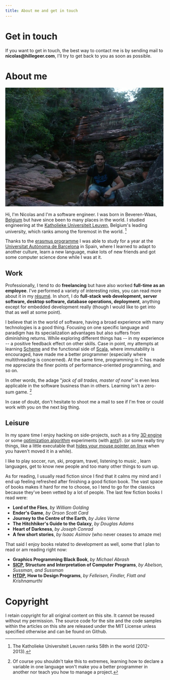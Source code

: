```yaml
---
title: About me and get in touch
---
```


# Get in touch

If you want to get in touch, the best way to contact me is by sending
mail to **nicolas@<span style="display: none">HIDDEN</span>hillegeer.com**, I'll
try to get back to you as soon as possible.

# About me

![A picture of me taken in Lençóis, Bahia, Brasil](/images/bahia-lencois-small.jpg)

Hi, I'm Nicolas and I'm a software engineer. I was born in
Beveren-Waas, [Belgium](https://en.wikipedia.org/wiki/Belgium) but
have since been to many places in the world. I studied engineering at
the [Katholieke Universiteit Leuven](http://en.wikipedia.org/wiki/Katholieke_Universiteit_Leuven),
Belgium's leading university, which ranks among the foremost in the world. [^1]

Thanks to the [erasmus programme](https://en.wikipedia.org/wiki/Erasmus_Programme) I was able
to study for a year at the [Universitat Autònoma de Barcelona](http://en.wikipedia.org/wiki/Autonomous_University_of_Barcelona)
in Spain, where I learned to adapt to another culture, learn a new language, make lots of new friends and got
some computer science done while I was at it.

## Work

Professionally, I tend to do **freelancing** but have also worked **full-time as an employee**.
I've performed a variety of interesting roles, you can read more about it in my
[résumé](/cv-alt/cv.pdf). In short, I do **full-stack web development, server software,
desktop software, database operations, deployment**, anything except for embedded
development really (though I would like to get into that as well at some point).

I believe that in the world of software, having a broad experience with many technologies
is a good thing. Focusing on one specific language and paradigm has
its specialization advantages but also suffers from diminishing returns.
While exploring different things has -- in my experience --
a positive feedback effect on other skills. Case in point,
my attempts at learning [Scheme](http://en.wikipedia.org/wiki/Scheme_(programming_language)) and the functional side of
[Scala](http://www.scala-lang.org/), where immutability is encouraged, have made me a better
programmer (especially where multithreading is concerned). At the same time, programming in C
has made me appreciate the finer points of performance-oriented programming, and so on.

In other words, the adage "*jack of all trades, master of none*" is even less applicable
in the software business than in others. Learning isn't a zero-sum game. [^2]

In case of doubt, don't hesitate to shoot me a mail to see
if I'm free or could work with you on the next big thing.

## Leisure

In my spare time I enjoy hacking on side-projects, such as a tiny [3D engine](https://github.com/warfare/prototype) or
some [optimization algorithm](https://github.com/Aktau/Scalaga) experiments (with [ants](https://github.com/Aktau/Scalants)!).
(or some really tiny things, like a little executable that [hides your mouse pointer on linux](https://github.com/Aktau/hhpc) when you haven't moved it
in a while).

I like to play soccer, run, ski, program, travel, listening to music
, learn languages, get to know new people and too many
other things to sum up.

As for reading, I usually read fiction since I find that it calms my mind
and I end up feeling refreshed after finishing a good fiction book.
The vast space of books makes it hard for me to choose, so I tend to go
for the classics because they've been vetted by a lot of people.
The last few fiction books I read were:

- **Lord of the Flies**, *by William Golding*
- **Ender's Game**, *by Orson Scott Card*
- **Journey to the Centre of the Earth**, *by Jules Verne*
- **The Hitchhiker's Guide to the Galaxy**, *by Douglas Adams*
- **Heart of Darkness**, *by Joseph Conrad*
- **A few short stories**, *by Isaac Asimov* (who never ceases to amaze me)

That said I enjoy books related to development as well, some that
I plan to read or am reading right now:

- **Graphics Programming Black Book**, *by Michael Abrash*
- **[SICP](https://github.com/sarabander/sicp-pdf), Structure and Interpretation of Computer Programs**, *by Abelson, Sussman, and Sussman*
- **[HTDP](http://www.ccs.neu.edu/home/matthias/HtDP2e/), How to Design Programs**, *by Felleisen, Findler, Flatt and Krishnamurthi*

# Copyright

I retain copyright for all original content on this site. It cannot be reused without my permission. The source code for the site and the code samples within the articles on this site are released under the MIT License unless specified otherwise and can be found on Github.

[^1]: The Katholieke Universiteit Leuven ranks 58th in the world (2012-2013).
[^2]: Of course you shouldn't take this to extremes, learning how to declare a variable in one language won't make you a better programmer in another nor teach you how to manage a project.

